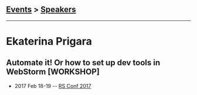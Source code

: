 ## [Events](../README.md) > [Speakers](../speakers.md)
---

# Ekaterina Prigara

## Automate it! Or how to set up dev tools in WebStorm [WORKSHOP]
- 2017 Feb 18-19 -- [RS Conf 2017](https://www.youtube.com/watch?v=gs8JDHeeGXw)    
